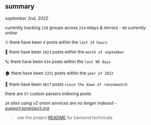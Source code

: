 
## summary
_september 2nd, 2022_

currently tracking `118` groups across `214` relays & mirrors - _`90` currently online_

⏲ there have been `4` posts within the `last 24 hours`

🦈 there have been `1023` posts within the `month of september`

🪐 there have been `634` posts within the `last 90 days`

🏚 there have been `2331` posts within the `year of 2022`

🦕 there have been `4617` posts `since the dawn of ransomwatch`

there are `57` custom parsers indexing posts

_`20` sites using v2 onion services are no longer indexed - [support.torproject.org](https://support.torproject.org/onionservices/v2-deprecation/)_

> see the project [README](https://github.com/joshhighet/ransomwatch#ransomwatch--) for backend technicals
